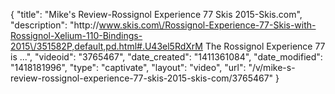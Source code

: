 {
    "title": "Mike's Review-Rossignol Experience 77 Skis 2015-Skis.com",
    "description": "http:\/\/www.skis.com\/Rossignol-Experience-77-Skis-with-Rossignol-Xelium-110-Bindings-2015\/351582P,default,pd.html#.U43el5RdXrM The Rossignol Experience 77 is ...",
    "videoid": "3765467",
    "date_created": "1411361084",
    "date_modified": "1418181996",
    "type": "captivate",
    "layout": "video",
    "url": "\/v\/mike-s-review-rossignol-experience-77-skis-2015-skis-com\/3765467"
}